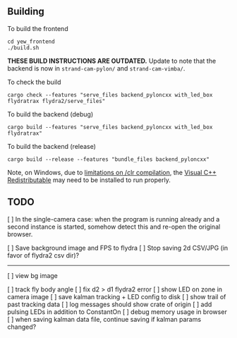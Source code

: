## Building

To build the frontend

    cd yew_frontend
    ./build.sh

**THESE BUILD INSTRUCTIONS ARE OUTDATED.** Update to note that the backend is
now in `strand-cam-pylon/` and `strand-cam-vimba/`.

To check the build

    cargo check --features "serve_files backend_pyloncxx with_led_box flydratrax flydra2/serve_files"

To build the backend (debug)

    cargo build --features "serve_files backend_pyloncxx with_led_box flydratrax"

To build the backend (release)

    cargo build --release --features "bundle_files backend_pyloncxx"

Note, on Windows, due to [limitations on /clr compilation](https://msdn.microsoft.com/en-us/library/ffkc918h.aspx), the [Visual C++  Redistributable](https://support.microsoft.com/en-us/help/2977003/the-latest-supported-visual-c-downloads) may need to be installed to run properly.

## TODO

[ ] In the single-camera case: when the program is running already and a second
    instance is started, somehow detect this and re-open the original browser.

[ ] Save background image and FPS to flydra
[ ] Stop saving 2d CSV/JPG (in favor of flydra2 csv dir)?


--------------

[ ] view bg image

[ ] track fly body angle
[ ] fix d2 > d1 flydra2 error
[ ] show LED on zone in camera image
[ ] save kalman tracking + LED config to disk
[ ] show trail of past tracking data
[ ] log messages should show crate of origin
[ ] add pulsing LEDs in addition to ConstantOn
[ ] debug memory usage in browser
[ ] when saving kalman data file, continue saving if kalman params changed?
